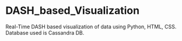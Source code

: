 # DASH_based_Visualization
Real-Time DASH based visualization of data using Python, HTML, CSS. Database used is Cassandra DB.
